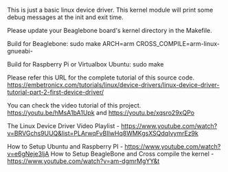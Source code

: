 This is just a basic linux device driver. This kernel module will print some debug messages at the init and exit time.

Please update your Beaglebone board's kernel directory in the Makefile.

Build for Beaglebone:
	sudo make ARCH=arm CROSS_COMPILE=arm-linux-gnueabi-

Build for Raspberry Pi or Virtualbox Ubuntu:
	sudo make

Please refer this URL for the complete tutorial of this source code.
https://embetronicx.com/tutorials/linux/device-drivers/linux-device-driver-tutorial-part-2-first-device-driver/

You can check the video tutorial of this project.
https://youtu.be/hMsA1bA1Upk and https://youtu.be/xqsro29xQPo

The Linux Device Driver Video Playlist - https://www.youtube.com/watch?v=BRVGchs9UUQ&list=PLArwqFvBIlwHq8WMKgsXSQdqIvymrEz9k

How to Setup Ubuntu and Raspberry PI - https://www.youtube.com/watch?v=e6gNeje3ljA
How to Setup BeagleBone and Cross compile the kernel - https://www.youtube.com/watch?v=am-dgmrMgYY&t 
